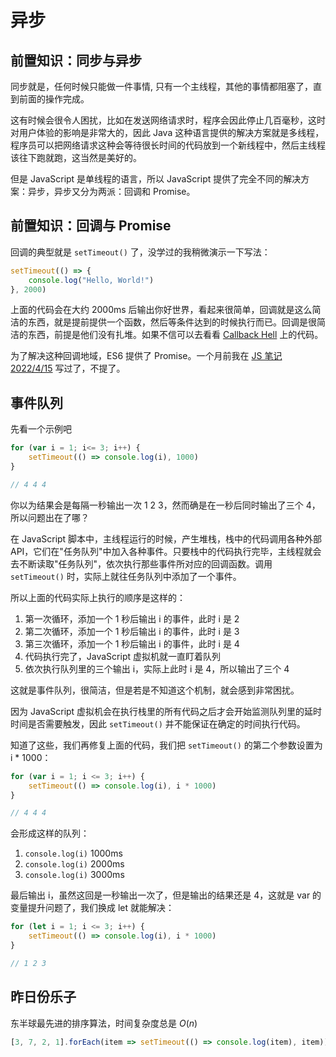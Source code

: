 # 异步

## 前置知识：同步与异步

同步就是，任何时候只能做一件事情, 只有一个主线程，其他的事情都阻塞了，直到前面的操作完成。

这有时候会很令人困扰，比如在发送网络请求时，程序会因此停止几百毫秒，这时对用户体验的影响是非常大的，因此 Java 这种语言提供的解决方案就是多线程，程序员可以把网络请求这种会等待很长时间的代码放到一个新线程中，然后主线程该往下跑就跑，这当然是美好的。

但是 JavaScript 是单线程的语言，所以 JavaScript 提供了完全不同的解决方案：异步，异步又分为两派：回调和 Promise。

## 前置知识：回调与 Promise

回调的典型就是 `setTimeout()` 了，没学过的我稍微演示一下写法：

```js
setTimeout(() => {
    console.log("Hello, World!")
}, 2000)
```

上面的代码会在大约 2000ms 后输出你好世界，看起来很简单，回调就是这么简洁的东西，就是提前提供一个函数，然后等条件达到的时候执行而已。回调是很简洁的东西，前提是他们没有扎堆。如果不信可以去看看 [Callback Hell](http://callbackhell.com/) 上的代码。

为了解决这种回调地域，ES6 提供了 Promise。一个月前我在 [JS 笔记 2022/4/15](/js-22-4-15.html) 写过了，不提了。

## 事件队列

先看一个示例吧

```js
for (var i = 1; i<= 3; i++) {
    setTimeout(() => console.log(i), 1000)
}

// 4 4 4
```

你以为结果会是每隔一秒输出一次 1 2 3，然而确是在一秒后同时输出了三个 4，所以问题出在了哪？

在 JavaScript 脚本中，主线程运行的时候，产生堆栈，栈中的代码调用各种外部API，它们在"任务队列"中加入各种事件。只要栈中的代码执行完毕，主线程就会去不断读取"任务队列"，依次执行那些事件所对应的回调函数。调用 `setTimeout()` 时，实际上就往任务队列中添加了一个事件。

所以上面的代码实际上执行的顺序是这样的：

1. 第一次循环，添加一个 1 秒后输出 i 的事件，此时 i 是 2
2. 第二次循环，添加一个 1 秒后输出 i 的事件，此时 i 是 3
3. 第三次循环，添加一个 1 秒后输出 i 的事件，此时 i 是 4
4. 代码执行完了，JavaScript 虚拟机就一直盯着队列
5. 依次执行队列里的三个输出 i，实际上此时 i 是 4，所以输出了三个 4

这就是事件队列，很简洁，但是若是不知道这个机制，就会感到非常困扰。

因为 JavaScript 虚拟机会在执行栈里的所有代码之后才会开始监测队列里的延时时间是否需要触发，因此 `setTimeout()` 并不能保证在确定的时间执行代码。

知道了这些，我们再修复上面的代码，我们把 `setTimeout()` 的第二个参数设置为 i * 1000：

```js
for (var i = 1; i <= 3; i++) {
    setTimeout(() => console.log(i), i * 1000)
}

// 4 4 4
```

会形成这样的队列：

1. `console.log(i)` 1000ms
2. `console.log(i)` 2000ms
3. `console.log(i)` 3000ms

最后输出 i，虽然这回是一秒输出一次了，但是输出的结果还是 4，这就是 var 的变量提升问题了，我们换成 let 就能解决：

```js
for (let i = 1; i <= 3; i++) {
    setTimeout(() => console.log(i), i * 1000)
}

// 1 2 3
```

## 昨日份乐子

东半球最先进的排序算法，时间复杂度总是 $O(n)$

```ts
[3, 7, 2, 1].forEach(item => setTimeout(() => console.log(item), item))
```

